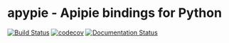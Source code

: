 # apypie - Apipie bindings for Python

[![Build Status](https://travis-ci.com/evgeni/apypie.svg?branch=master)](https://travis-ci.com/evgeni/apypie)
[![codecov](https://codecov.io/gh/evgeni/apypie/branch/master/graph/badge.svg)](https://codecov.io/gh/evgeni/apypie)
[![Documentation Status](https://readthedocs.org/projects/apypie/badge/?version=latest)](https://apypie.readthedocs.io/en/latest/?badge=latest)
